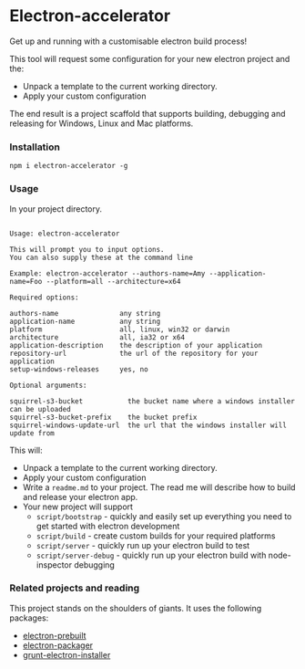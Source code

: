 # Electron-accelerator

Get up and running with a customisable electron build process!

This tool will request some configuration for your new electron project and the:

- Unpack a template to the current working directory.
- Apply your custom configuration

The end result is a project scaffold that supports building, debugging and releasing for Windows, Linux and Mac platforms.

### Installation

```
npm i electron-accelerator -g
```

### Usage

In your project directory.

```

Usage: electron-accelerator

This will prompt you to input options.
You can also supply these at the command line

Example: electron-accelerator --authors-name=Amy --application-name=Foo --platform=all --architecture=x64

Required options:

authors-name               any string
application-name           any string
platform                   all, linux, win32 or darwin
architecture               all, ia32 or x64
application-description    the description of your application
repository-url             the url of the repository for your application
setup-windows-releases     yes, no

Optional arguments:

squirrel-s3-bucket           the bucket name where a windows installer can be uploaded
squirrel-s3-bucket-prefix    the bucket prefix
squirrel-windows-update-url  the url that the windows installer will update from

```

This will:


- Unpack a template to the current working directory.
- Apply your custom configuration
- Write a ``readme.md`` to your project. The read me will describe how to build and release your electron app.
- Your new project will support
  - ``script/bootstrap`` - quickly and easily set up everything you need to get started with electron development
  - ``script/build`` - create custom builds for your required platforms
  - ``script/server`` - quickly run up your electron build to test
  - ``script/server-debug`` - quickly run up your electron build with node-inspector debugging


### Related projects and reading
This project stands on the shoulders of giants. It uses the following packages:

- [electron-prebuilt](https://github.com/maxogden/electron-packager)
- [electron-packager](https://github.com/mafintosh/electron-prebuilt)
- [grunt-electron-installer](https://github.com/atom/grunt-electron-installer)
